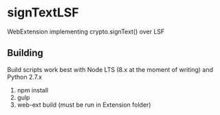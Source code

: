 # signTextLSF
WebExtension implementing crypto.signText() over LSF

## Building
Build scripts work best with Node LTS (8.x at the moment of writing) and Python 2.7.x
1. npm install
2. gulp
3. web-ext build (must be run in Extension folder)
